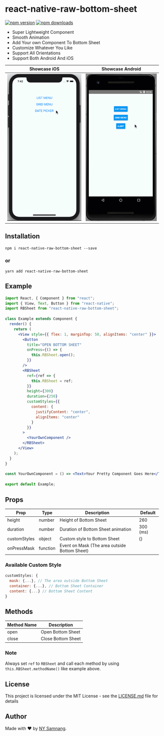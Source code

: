 # react-native-raw-bottom-sheet

[![npm version](https://badge.fury.io/js/react-native-raw-bottom-sheet.svg)](//npmjs.com/package/react-native-raw-bottom-sheet) [![npm downloads](https://img.shields.io/npm/dm/react-native-raw-bottom-sheet.svg)
](//npmjs.com/package/react-native-raw-bottom-sheet)

- Super Lightweight Component
- Smooth Animation
- Add Your own Component To Bottom Sheet
- Customize Whatever You Like
- Support All Orientations
- Support Both Android And iOS

|                                                   Showcase iOS                                                   |                                                 Showcase Android                                                 |
| :--------------------------------------------------------------------------------------------------------------: | :--------------------------------------------------------------------------------------------------------------: |
| ![](https://raw.githubusercontent.com/NYSamnang/stock-images/master/react-native-raw-bottom-sheet/RNRBS-IOS.gif) | ![](https://raw.githubusercontent.com/NYSamnang/stock-images/master/react-native-raw-bottom-sheet/RNRBS-AOS.gif) |

## Installation

```
npm i react-native-raw-bottom-sheet --save
```

### or

```
yarn add react-native-raw-bottom-sheet
```

## Example

```jsx
import React, { Component } from "react";
import { View, Text, Button } from "react-native";
import RBSheet from "react-native-raw-bottom-sheet";

class Example extends Component {
  render() {
    return (
      <View style={{ flex: 1, marginTop: 50, alignItems: "center" }}>
        <Button
          title="OPEN BOTTOM SHEET"
          onPress={() => {
            this.RBSheet.open();
          }}
        />
        <RBSheet
          ref={ref => {
            this.RBSheet = ref;
          }}
          height={300}
          duration={250}
          customStyles={{
            content: {
              justifyContent: "center",
              alignItems: "center"
            }
          }}
        >
          <YourOwnComponent />
        </RBSheet>
      </View>
    );
  }
}

const YourOwnComponent = () => <Text>Your Pretty Component Goes Here</Text>;

export default Example;
```

## Props

| Prop         | Type     | Description                                   | Default  |
| ------------ | -------- | --------------------------------------------- | -------- |
| height       | number   | Height of Bottom Sheet                        | 260      |
| duration     | number   | Duration of Bottom Sheet animation            | 300 (ms) |
| customStyles | object   | Custom style to Bottom Sheet                  | {}       |
| onPressMask  | function | Event on Mask (The area outside Bottom Sheet) |          |

### Available Custom Style

```jsx
customStyles: {
  mask: {...}, // The area outside Bottom Sheet
  container: {...}, // Bottom Sheet Container
  content: {...} // Bottom Sheet Content
}
```

## Methods

| Method Name | Description        |
| ----------- | ------------------ |
| open        | Open Bottom Sheet  |
| close       | Close Bottom Sheet |

### Note

Always set `ref` to `RBSheet` and call each method by using `this.RBSheet.methodName()` like example above.

## License

This project is licensed under the MIT License - see the [LICENSE.md](https://github.com/NYSamnang/react-native-raw-bottom-sheet/blob/master/LICENSE) file for details

## Author

Made with ❤️ by [NY Samnang](https://github.com/NYSamnang).
